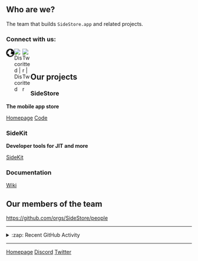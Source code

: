 <!-- 
Docs: How to use GitHub README and actions to auto-generate embedded content.
https://github.com/anuraghazra/github-readme-stats
https://www.youtube.com/watch?v=n6d4KHSKqGk
https://github.com/rahuldkjain/github-profile-readme-generator
 -->

## Who are we?

The team that builds `SideStore.app` and related projects.

### Connect with us:

<!--
[![Website](https://img.shields.io/website?label=sidestore.io&style=for-the-badge&url=https://sidestore.io)](https://sidestore.io)
[![Twitter Follow](https://img.shields.io/twitter/follow/sidestore_io?color=1DA1F2&logo=twitter&style=for-the-badge)](https://twitter.com/intent/follow?original_referer=https%3A%2F%2Fgithub.com%2Fsidestore&screen_name=sidestore)
[![GitHub Followers](https://img.shields.io/github/followers/sidestore?style=for-the-badge)]()
[![GitHub Sponsors](https://img.shields.io/github/sponsors/sidestore?style=for-the-badge
)]() 
-->

[<img align="left" alt="sidestore.io" width="22px" src="https://raw.githubusercontent.com/iconic/open-iconic/master/svg/globe.svg" />][website]
[<img align="left" alt="Discord | Discord" width="22px" src="https://cdn.jsdelivr.net/npm/simple-icons@v3/icons/discord.svg" />][discord]
[<img align="left" alt="Twitter | Twitter" width="22px" src="https://cdn.jsdelivr.net/npm/simple-icons@v3/icons/twitter.svg" />][twitter]

<br />
<br />

## Our projects

### SideStore

__The mobile app store__

[Homepage][website]
[Code][git.sidestore]

### SideKit

__Developer tools for JIT and more__

[SideKit][git.sidekit]

### Documentation

[Wiki][wiki]

## Our members of the team

https://github.com/orgs/SideStore/people

---

<details>
  <summary>:zap: Recent GitHub Activity</summary>

<!--START_SECTION:activity-->
1. 🗣 Commented on [#918](https://github.com/SideStore/SideStore/issues/918) in [SideStore/SideStore](https://github.com/SideStore/SideStore)
2. 🗣 Commented on [#918](https://github.com/SideStore/SideStore/issues/918) in [SideStore/SideStore](https://github.com/SideStore/SideStore)
3. 🗣 Commented on [#918](https://github.com/SideStore/SideStore/issues/918) in [SideStore/SideStore](https://github.com/SideStore/SideStore)
4. 🗣 Commented on [#918](https://github.com/SideStore/SideStore/issues/918) in [SideStore/SideStore](https://github.com/SideStore/SideStore)
5. 🗣 Commented on [#918](https://github.com/SideStore/SideStore/issues/918) in [SideStore/SideStore](https://github.com/SideStore/SideStore)
6. 💪 Opened PR [#926](https://github.com/SideStore/SideStore/pull/926) in [SideStore/SideStore](https://github.com/SideStore/SideStore)
7. 🗣 Commented on [#921](https://github.com/SideStore/SideStore/issues/921) in [SideStore/SideStore](https://github.com/SideStore/SideStore)
8. 🗣 Commented on [#924](https://github.com/SideStore/SideStore/issues/924) in [SideStore/SideStore](https://github.com/SideStore/SideStore)
9. 🗣 Commented on [#924](https://github.com/SideStore/SideStore/issues/924) in [SideStore/SideStore](https://github.com/SideStore/SideStore)
10. 🗣 Commented on [#924](https://github.com/SideStore/SideStore/issues/924) in [SideStore/SideStore](https://github.com/SideStore/SideStore)
11. 🗣 Commented on [#921](https://github.com/SideStore/SideStore/issues/921) in [SideStore/SideStore](https://github.com/SideStore/SideStore)
12. ❗️ Closed issue [#921](https://github.com/SideStore/SideStore/issues/921) in [SideStore/SideStore](https://github.com/SideStore/SideStore)
13. ❗️ Closed issue [#923](https://github.com/SideStore/SideStore/issues/923) in [SideStore/SideStore](https://github.com/SideStore/SideStore)
14. 🎉 Merged PR [#5](https://github.com/SideStore/Altcon/pull/5) in [SideStore/Altcon](https://github.com/SideStore/Altcon)
15. 🗣 Commented on [#5](https://github.com/SideStore/Altcon/issues/5) in [SideStore/Altcon](https://github.com/SideStore/Altcon)
16. 🗣 Commented on [#924](https://github.com/SideStore/SideStore/issues/924) in [SideStore/SideStore](https://github.com/SideStore/SideStore)
17. ❗️ Opened issue [#924](https://github.com/SideStore/SideStore/issues/924) in [SideStore/SideStore](https://github.com/SideStore/SideStore)
18. ❗️ Closed issue [#922](https://github.com/SideStore/SideStore/issues/922) in [SideStore/SideStore](https://github.com/SideStore/SideStore)
19. 🗣 Commented on [#922](https://github.com/SideStore/SideStore/issues/922) in [SideStore/SideStore](https://github.com/SideStore/SideStore)
20. ❗️ Opened issue [#923](https://github.com/SideStore/SideStore/issues/923) in [SideStore/SideStore](https://github.com/SideStore/SideStore)
<!--END_SECTION:activity-->

</details>

---

[Homepage][patreon] [Discord][discord] [Twitter][twitter]

<!--
- [Patreon][patreon]
- [OpenCollective][opencollective]
- [YouTube][youtube]
-->

[website]: https://sidestore.io
[wiki]: https://wiki.sidestore.io
[twitter]: https://twitter.com/sidestore_io
[discord]: https://discord.gg/sidestore-949183273383395328
[youtube]: https://youtube.com/TODO
[patreon]: https://www.patreon.com/SideStore
[opencollective]: https://opencollective.com/TODO
[git.sidestore]: https://github.com/SideStore/SideStore/
[git.sidekit]: https://github.com/SideStore/SideKit

